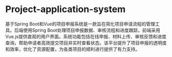 # Project-application-system
基于Spring Boot和Vue的项目申报系统是一款旨在简化项目申请流程的管理工具。后端使用Spring Boot处理项目申报数据、审核流程和进度跟踪，前端采用Vue.js提供直观的用户界面。系统功能包括在线申报、材料上传、审核反馈和进度查询，帮助申请者高效提交项目并实时查看状态。该平台提升了项目申报的透明度和效率，优化了资源配置，为各类项目的顺利进行提供了有力支持。

